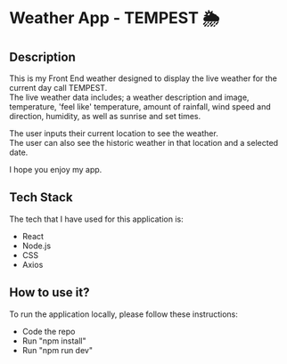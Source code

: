 # Weather App - TEMPEST 🌦️

## Description

This is my Front End weather designed to display the live weather for the current day call TEMPEST. <br/>
The live weather data includes; a weather description and image, temperature, 'feel like' temperature, amount of rainfall, wind speed and direction, humidity, as well as sunrise and set times.

The user inputs their current location to see the weather. <br/>
The user can also see the historic weather in that location and a selected date.

I hope you enjoy my app.

## Tech Stack

The tech that I have used for this application is:

- React
- Node.js
- CSS
- Axios

## How to use it?

To run the application locally, please follow these instructions:

- Code the repo
- Run "npm install"
- Run "npm run dev"

